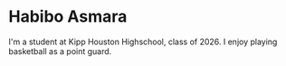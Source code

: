 # Habibo Asmara
I'm a student at Kipp Houston Highschool, class of 2026. I enjoy playing basketball as a point guard.
